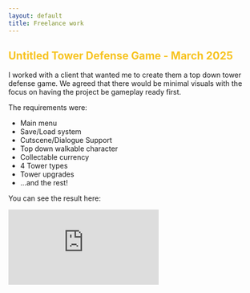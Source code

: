 ```yaml
---
layout: default
title: Freelance work
---
```


<h2 style="color: #f7c31f;">Untitled Tower Defense Game - March 2025</h2>

I worked with a client that wanted me to create them a top down tower defense game.
We agreed that there would be minimal visuals with the focus on having the project be gameplay ready first.

The requirements were:
<br>
- Main menu
- Save/Load system
- Cutscene/Dialogue Support
- Top down walkable character
- Collectable currency
- 4 Tower types
- Tower upgrades
- ...and the rest!

You can see the result here:

<iframe src="https://www.youtube.com/embed/PXQaCPIGjjY" frameborder="0" allowfullscreen></iframe>



